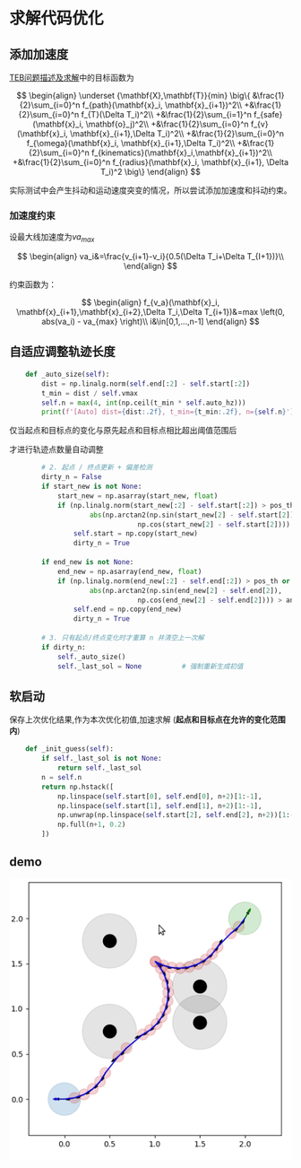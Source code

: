 # 求解代码优化

## 添加加速度

[TEB问题描述及求解](4.TEB问题描述及求解.md)中的目标函数为


$$
\begin{align}
\underset {\mathbf{X},\mathbf{T}}{min} \big\{
&\frac{1}{2}\sum_{i=0}^n f_{path}(\mathbf{x}_i, \mathbf{x}_{i+1})^2\\
+&\frac{1}{2}\sum_{i=0}^n f_{T}(\Delta T_i)^2\\
+&\frac{1}{2}\sum_{i=1}^n f_{safe}(\mathbf{x}_i, \mathbf{o}_j)^2\\
+&\frac{1}{2}\sum_{i=0}^n f_{v}(\mathbf{x}_i, \mathbf{x}_{i+1},\Delta T_i)^2\\
+&\frac{1}{2}\sum_{i=0}^n f_{\omega}(\mathbf{x}_i, \mathbf{x}_{i+1},\Delta T_i)^2\\
+&\frac{1}{2}\sum_{i=0}^n f_{kinematics}(\mathbf{x}_i,\mathbf{x}_{i+1})^2\\
+&\frac{1}{2}\sum_{i=0}^n f_{radius}(\mathbf{x}_i, \mathbf{x}_{i+1}, \Delta T_i)^2
\big\}
\end{align}
$$

实际测试中会产生抖动和运动速度突变的情况，所以尝试添加加速度和抖动约束。

### 加速度约束

设最大线加速度为$va_{max}$

$$
\begin{align}
va_i&=\frac{v_{i+1}-v_i}{0.5(\Delta T_i+\Delta T_{I+1})}\\
\end{align}
$$

约束函数为：

$$
\begin{align}
f_{v_a}(\mathbf{x}_i, \mathbf{x}_{i+1},\mathbf{x}_{i+2},\Delta T_i,\Delta T_{i+1})&=max \left(0, abs(va_i) - va_{max} \right)\\
i&\in[0,1,...,n-1]
\end{align}
$$


## 自适应调整轨迹长度

```python
    def _auto_size(self):
        dist = np.linalg.norm(self.end[:2] - self.start[:2])
        t_min = dist / self.vmax
        self.n = max(4, int(np.ceil(t_min * self.auto_hz)))
        print(f'[Auto] dist={dist:.2f}, t_min={t_min:.2f}, n={self.n}')
```

仅当起点和目标点的变化与原先起点和目标点相比超出阈值范围后

才进行轨迹点数量自动调整

```python
        # 2. 起点 / 终点更新 + 偏差检测
        dirty_n = False
        if start_new is not None:
            start_new = np.asarray(start_new, float)
            if (np.linalg.norm(start_new[:2] - self.start[:2]) > pos_th or
                    abs(np.arctan2(np.sin(start_new[2] - self.start[2]),
                                np.cos(start_new[2] - self.start[2]))) > ang_th):
                self.start = np.copy(start_new) 
                dirty_n = True

        if end_new is not None:
            end_new = np.asarray(end_new, float)
            if (np.linalg.norm(end_new[:2] - self.end[:2]) > pos_th or
                    abs(np.arctan2(np.sin(end_new[2] - self.end[2]),
                                np.cos(end_new[2] - self.end[2]))) > ang_th):
                self.end = np.copy(end_new) 
                dirty_n = True

        # 3. 只有起点/终点变化时才重算 n 并清空上一次解
        if dirty_n:
            self._auto_size()
            self._last_sol = None          # 强制重新生成初值
```

## 软启动

保存上次优化结果,作为本次优化初值,加速求解
(**起点和目标点在允许的变化范围内**)

```python
    def _init_guess(self):
        if self._last_sol is not None:
            return self._last_sol
        n = self.n
        return np.hstack([
            np.linspace(self.start[0], self.end[0], n+2)[1:-1],
            np.linspace(self.start[1], self.end[1], n+2)[1:-1],
            np.unwrap(np.linspace(self.start[2], self.end[2], n+2))[1:-1],
            np.full(n+1, 0.2)
        ])
```

## demo

![](picture/teb_3.gif)